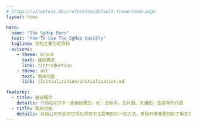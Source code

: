 ```yaml
---
# https://vitepress.dev/reference/default-theme-home-page
layout: home

hero:
  name: "The SgMap Docs"
  text: "How To Use The SgMap Quickly"
  tagline: 文档主要功能目标
  actions:
    - theme: brand
      text: 基础概念
      link: /introduction
    - theme: alt
      text: 常用功能
      link: /Initialization/initialization.md

features:
  - title: 基础概念
    details: 介绍在GIS中一些基础概念，如：坐标系、瓦片图、矢量图、图层等的介绍
  - title: 常用功能
    details: 总结公司开发的可视化项目中主要用到的一些方法，帮助开发者更快的了解并投入开发
---
```


